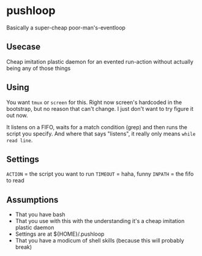 pushloop
========

Basically a super-cheap poor-man's-eventloop

Usecase
-------

Cheap imitation plastic daemon for an evented run-action without actually
being any of those things

Using
-----

You want `tmux` or `screen` for this. Right now screen's hardcoded in
the bootstrap, but no reason that can't change. I just don't want to try
figure it out now.

It listens on a FIFO, waits for a match condition (grep) and then runs the
script you specify. And where that says "listens", it really only 
means `while read line`.

Settings
--------

`ACTION` = the script you want to run
`TIMEOUT` = haha, funny
`INPATH` = the fifo to read

Assumptions
-----------

  * That you have bash
  * That you use with this with the understanding it's a cheap imitation plastic daemon
  * Settings are at ${HOME}/.pushloop
  * That you have a modicum of shell skills (because this will probably break)
